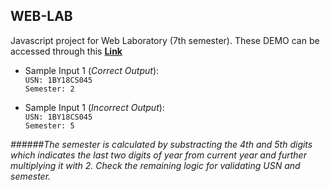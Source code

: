 ## WEB-LAB
Javascript project for Web Laboratory (7th semester). These DEMO can be accessed through this **[Link](https://mukulmilind.github.io/WEB-LAB)**

- Sample Input 1 (*Correct Output*):<br/>
`USN: 1BY18CS045`<br/>
`Semester: 2`

- Sample Input 1 (*Incorrect Output*):<br/>
`USN: 1BY18CS045`<br/>
`Semester: 5`

*######The semester is calculated by substracting the 4th and 5th digits which indicates the last two digits of year from current year and further multiplying it with 2. Check the remaining logic for validating USN and semester.*
